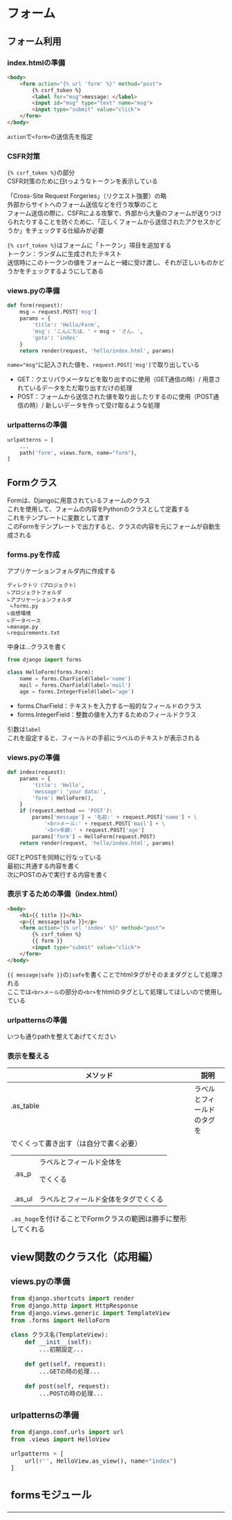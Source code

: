# フォーム

## フォーム利用

### index.htmlの準備
```html
<body>
    <form action="{% url 'form' %}" method="post">
        {% csrf_token %}
        <label for="msg">message: </label>
        <input id="msg" type="text" name="msg">
        <input type="submit" value="click">
    </form>
</body>
```

`action`で`<form>`の送信先を指定

### CSFR対策
`{% csrf_token %}`の部分  
CSFR対策のために日tっようなトークンを表示している  

「Cross-Site Request Forgeries」（リクエスト強要）の略  
外部からサイトへのフォーム送信などを行う攻撃のこと  
フォーム送信の際に、CSFRによる攻撃で、外部から大量のフォームが送りつけられたりすることを防ぐために、「正しくフォームから送信されたアクセスかどうか」をチェックする仕組みが必要  

`{% csrf_token %}`はフォームに「トークン」項目を追加する  
トークン：ランダムに生成されたテキスト  
送信時にこのトークンの値をフォームと一緒に受け渡し、それが正しいものかどうかをチェックするようにしてある

### views.pyの準備
```py
def form(request):
    msg = request.POST['msg']
    params = {
        'title': 'Hello/Form',
        'msg': 'こんにちは、' + msg + 'さん。',
        'goto': 'index'
    }
    return render(request, 'hello/index.html', params)
```

`name="msg"`に記入された値を、`request.POST['msg']`で取り出している  

* GET：クエリパラメータなどを取り出すのに使用（GET通信の時）/ 用意されているデータをただ取り出すだけの処理
* POST：フォームから送信された値を取り出したりするのに使用（POST通信の時）/ 新しいデータを作って受け取るような処理

### urlpatternsの準備
```py
urlpatterns = [
    ...
    path('form', views.form, name="form"),
]
```

## Formクラス
Formは、Djangoに用意されているフォームのクラス  
これを使用して、フォームの内容をPythonのクラスとして定義する  
これをテンプレートに変数として渡す  
このFormをテンプレートで出力すると、クラスの内容を元にフォームが自動生成される

### forms.pyを作成
アプリケーションフォルダ内に作成する  
```
ディレクトリ（プロジェクト）
∟プロジェクトフォルダ
∟アプリケーションフォルダ
 ∟forms.py
∟仮想環境
∟データベース
∟manage.py
∟requirements.txt
```

中身は...クラスを書く  
```py
from django import forms

class HelloForm(forms.Form):
    name = forms.CharField(label='name')
    mail = forms.CharField(label='mail')
    age = forms.IntegerField(label='age')
```

* forms.CharField：テキストを入力する一般的なフィールドのクラス
* forms.IntegerField：整数の値を入力するためのフィールドクラス

引数は`label`  
これを設定すると、フィールドの手前にラベルのテキストが表示される

### views.pyの準備
```py
def index(request):
    params = {
        'title': 'Hello',
        'message': 'your data:',
        'form': HelloForm(),
    }
    if (request.method == 'POST'):
        params['message'] = '名前:' + request.POST['name'] + \
            '<br>メール:' + request.POST['mail'] + \
            '<br>年齢:' + request.POST['age']
        params['form'] = HelloForm(request.POST)
    return render(request, 'hello/index.html', params)
```

GETとPOSTを同時に行なっている  
最初に共通する内容を書く  
次にPOSTのみで実行する内容を書く

### 表示するための準備（index.html）
```html
<body>
    <h1>{{ title }}</h1>
    <p>{{ message|safe }}</p>
    <form action="{% url 'index' %}" method="post">
        {% csrf_token %}
        {{ form }}
        <input type="submit" value="click">
    </form>
</body>
```

`{{ message|safe }}`の`|safe`を書くことでhtmlタグがそのままダグとして処理される  
ここでは`<br>メール`の部分の`<br>`をhtmlのタグとして処理してほしいので使用している  

### urlpatternsの準備
いつも通りpathを整えてあげてください

### 表示を整える
|メソッド|説明|
|---|---|
|<Form>.as_table|ラベルとフィールドのタグを<tr><td>でくくって書き出す（<table>は自分で書く必要）|
|<Form>.as_p|ラベルとフィールド全体を<p>でくくる|
|<FOrm>.as_ul|ラベルとフィールド全体を<il>タグでくくる|

`.as_hoge`を付けることでFormクラスの範囲は勝手に整形してくれる

## view関数のクラス化（応用編）

### views.pyの準備
```py
from django.shortcuts import render
from django.http import HttpResponse
from django.views.generic import TemplateView
from .forms import HelloForm

class クラス名(TemplateView):
    def __init__(self):
        ...初期設定...
    
    def get(self, request):
        ...GETの時の処理...
    
    def post(self, request):
        ...POSTの時の処理...
```

### urlpatternsの準備
```py
from django.conf.urls import url
from .views import HelloView

urlpatterns = [
    url(r'', HelloView.as_view(), name="index")
]
```

## formsモジュール

